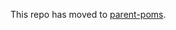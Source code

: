 This repo has moved to [parent-poms][parent-poms].

[parent-poms]: https://github.com/mainstreethub/parent-poms/
